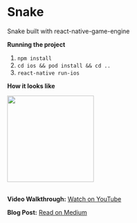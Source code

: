 # Snake

Snake built with react-native-game-engine

**Running the project**

1. `npm install`
2. `cd ios && pod install && cd ..`
3. `react-native run-ios`

**How it looks like**

<img src="https://miro.medium.com/max/1200/1*mO_UzzKQhFVkKrjJuMkS5Q.gif" width="200" />
<br /><br />

**Video Walkthrough:**
[Watch on YouTube](https://www.youtube.com/watch?v=kIe2KHTSJTk)

**Blog Post:**
[Read on Medium](https://medium.com/@tamasszikszai/building-snake-with-react-native-game-engine-bbc8abfdebda)
